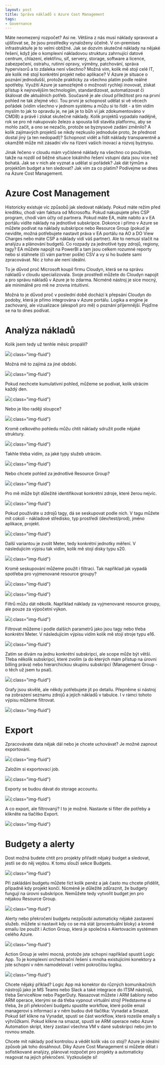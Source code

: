 ```yaml
---
layout: post
title: Správa nákladů s Azure Cost Management
tags:
- Governance
---
```

Máte neomezený rozpočet? Asi ne. Většina z nás musí náklady spravovat a ujišťovat se, že jsou prostředky vynaloženy účelně. V on-premises infrastruktuře je to velmi obtížné. Jak se dozvím skutečné náklady na nějaké řešení, když jde o komplexní nákladovou strukturu zahrnující datové centrum, chlazení, elektřinu, síť, servery, storage, software a licence, zabezpečení, ostrahu, rutinní opravy, výměny, patchování, správa hypervisorů a to zdaleka není všechno? Možná vím, kolik mě stojí celé IT, ale kolik mě stojí konkrétní projekt nebo aplikace? V Azure je situace o poznání jednodušší, protože prakticky za všechno platím podle reálné spotřeby. Využití Azure je samozřejmě o možnosti rychleji inovovat, získat přístup k nejnovějším technologiím, standardizovat, automatizovat či škálovat dle aktuálních potřeb. Současně je ale cloud příležitost pro na první pohled ne tak zřejmé věci. Tou první je schopnost udělat si vě věcech pořádek (vidím všechno v jednom systému a můžu si to řídit - a tím vidím myslím to jak to opravdu je, ne jak je to  bůh ví jak zdokumentováno v CMDB) a právě i získat skutečné náklady. Kolik projektů vypadalo nadějně, rok se pro ně nakupovalo železo a spousta lidí stavěla platformu, aby se mohlo začít, a ono se nezačlo, protože se byznysové zadání změnilo? A kolik zajímavých projektů se nikdy nezkusilo jednoduše proto, že přednost dostal jiný (a ten nedopadl)? Schopnost vidět a řídit náklady transparentně a okamžitě může mít zásadní vliv na řízení vašich inovací a rozvoj byznysu.

Jinak řečeno v cloudu mám vyčíslené náklady na všechno co používám, takže na rozdíl od běžné situace lokálního řešení vstupní data jsou více než bohatá. Jak se v nich ale vyznat a udělat si pořádek? Jak dát týmům a projektům budget a ten sledovat? Jak vím za co platím? Podívejme se dnes na Azure Cost Management.

# Azure Cost Management
Historicky existuje víc způsobů jak sledovat náklady. Pokud máte režim před kreditku, chodí vám faktura od Microsoftu. Pokud nakupujete přes CSP program, chodí vám účty od partnera. Pokud máte EA, máte nabito a v EA portálu vidíte náklady na jednotlivé subskripce. Dokonce i přímo v Azure se můžete podívat na náklady subskripce nebo Resource Group (pokud je nevidíte, možná potřebujete nastavit práva v EA portálu na AO a DO View Charges nebo máte CSP a náklady vidí váš partner). Ale to nemusí stačit na analýzu a plánování budgetů. Co rozpady za jednotlivé typy zdrojů, regiony, tagy? EA můžete napojit na PowerBI a tam jsou celkem rozumné reporty nebo si stáhnete (či vám partner pošle) CSV a vy si ho budete sami zpracovávat. Nic z toho ale není ideální.

To je důvod proč Microsoft koupil firmu Cloudyn, která se na správu nákladů v cloudu specializovala. Svoje prostředí můžete do Cloudyn napojit a pro správu nákladů v Azure je to zdarma. Nicméně nástroj je sice mocný, ale minimálně pro mě ne zrovna intuitivní.

Možná to je důvod proč v poslední době dochází k přepsání Cloudyn do podoby, která je přímo integrována v Azure portálu. Logika a engine je zachovaný, ale vizualizace (alespoň pro mě) o poznání příjemnější. Pojďme se na to dnes podívat.

# Analýza nákladů
Kolik jsem tedy už tenhle měsíc propálil?

![](/images/2019/2019-03-20-14-15-12.png){:class="img-fluid"}

Možná mě to zajímá za jiné období.

![](/images/2019/2019-03-20-14-15-47.png){:class="img-fluid"}

Pokud nechcete kumulativní pohled, můžeme se podívat, kolik utrácím každý den.

![](/images/2019/2019-03-20-14-16-42.png){:class="img-fluid"}

Nebo je libo raději sloupce?

![](/images/2019/2019-03-20-14-17-26.png){:class="img-fluid"}

Kromě celkového pohledu můžu chtít náklady sdružit podle nějaké struktury.

![](/images/2019/2019-03-20-14-18-12.png){:class="img-fluid"}

Takhle třeba vidím, za jaké typy služeb utrácím.

![](/images/2019/2019-03-20-14-18-51.png){:class="img-fluid"}

Nebo chcete pohled za jednotlivé Resource Group?

![](/images/2019/2019-03-20-14-19-57.png){:class="img-fluid"}

Pro mě může být důležité identifikovat konkrétní zdroje, které žerou nejvíc.

![](/images/2019/2019-03-20-14-20-48.png){:class="img-fluid"}

Pokud používáte u zdrojů tagy, dá se seskupovat podle nich. V tagu můžete mít cokoli - nákladové středisko, typ prostředí (dev/test/prod), jméno aplikace, projekt.

![](/images/2019/2019-03-20-14-22-12.png){:class="img-fluid"}

Další variantou je zvolit Meter, tedy konkrétní jednotky měření. V následujícím výpisu tak vidím, kolik mě stojí disky typu s20.

![](/images/2019/2019-03-20-14-23-32.png){:class="img-fluid"}

Kromě seskupování můžeme použít i filtraci. Tak například jak vypadá spotřeba pro vyjmenované resource groupy?

![](/images/2019/2019-03-20-14-24-30.png){:class="img-fluid"}

![](/images/2019/2019-03-20-14-25-06.png){:class="img-fluid"}

Filtrů můžu dát několik. Například náklady za vyjmenované resource groupy, ale pouze za výpočetní výkon.

![](/images/2019/2019-03-20-14-26-09.png){:class="img-fluid"}

Filtrovat můžeme i podle dalších parametrů jako jsou tagy nebo třeba konkrétní Meter. V následujícím výpisu vidím kolik mě stojí stroje typu e16.

![](/images/2019/2019-03-20-14-27-26.png){:class="img-fluid"}

Zatím se dívám na jednu konkrétní subskripci, ale scope může být větší. Třeba několik subskripcí, které zvolím (a do kterých mám přístup na úrovni billing práva) nebo hierarchickou skupinu subskripcí (Management Group - o těch už jsem tu psal).

![](/images/2019/2019-03-20-14-29-02.png){:class="img-fluid"}

Grafy jsou skvělé, ale někdy potřebujete jít po detailu. Přepněme si nástroj na zobrazení seznamu zdrojů a jejich nákladů v tabulce. I v rámci tohoto výpisu můžeme filtrovat.

![](/images/2019/2019-03-20-14-30-53.png){:class="img-fluid"}

# Export
Zpracovávate data nějak dál nebo je chcete uchovávat? Je možné zapnout exportování.

![](/images/2019/2019-03-20-14-31-53.png){:class="img-fluid"}

Založím si exportovací job.

![](/images/2019/2019-03-20-14-32-27.png){:class="img-fluid"}

Exporty se budou dávat do storage accountu.

![](/images/2019/2019-03-20-14-33-22.png){:class="img-fluid"}

A co export, ale filtrovaný? I to je možné. Nastavte si filter dle potřeby a klikněte na tlačítko Export.

![](/images/2019/2019-03-20-14-35-07.png){:class="img-fluid"}

# Budgety a alerty
Dost možná budete chtít pro projekty přiřadit nějaký budget a sledovat, jestli se do něj vejdou. K tomu slouží sekce Budgets.

![](/images/2019/2019-03-20-14-36-27.png){:class="img-fluid"}

Při zakládání budgetu můžete říct kolik peněz a jak často mu chcete přidělit, případně kdy projekt končí. Nicméně je důležité zdůraznit, že budgety fungují na úrovni subskripce. Nemůžete tedy vytvořit budget jen pro nějakou Resource Group.

![](/images/2019/2019-03-20-14-37-19.png){:class="img-fluid"}

Alerty nebo překročení budgetu nezpůsobí automaticky nějaké zastavení služeb. můžete si nastavit kdy co se má stát (procentuální bloky) a kromě emailu lze použít i Action Group, která je společná s Alertovacím systémem celého Azure.

![](/images/2019/2019-03-20-14-39-19.png){:class="img-fluid"}

Action Group je velmi mocná, protože jste schopni například spustit Logic App. To je komplexní orchestrační řešení s mnoha existujícími konektory a jste schopni v něm namodelovat i velmi pokročilou logiku.

![](/images/2019/2019-03-20-14-40-19.png){:class="img-fluid"}

Chcete nějaký příklad? Logic App má konektor do různých komunikačních nástrojů jako je MS Teams nebo Slack a také integrace do ITSM nástrojů, třeba ServiceNow nebo PagerDuty. Nasazovat můžete i ARM šablony nebo ARM operace, kterými se dá třeba vypnout virtuální stroj! Představme si třeba, že při překročení budgetu spustíte workflow, které pošle email managerovi s informací a v něm budou dvě tlačítka: Vynadat a Smazat. Pokud šéf klikne na Vynadat, spustí se část workflow, která rozešle emaily s výhrůžkami. Pokud klikne na smazat, spustí se ARM operace nebo Azure Automation skript, který zastaví všechna VM v dané subskripci nebo jim to rovnou smaže.


Chcete mít náklady pod kontrolou a vědět kolik vás co stojí? Azure je ideální způsob jak toho dosáhnout. Díky Azure Cost Management si můžete dělat i sofistikované analýzy, plánovat rozpočet pro projekty a automaticky reagovat na jejich překročení. Vyzkoušejte si!